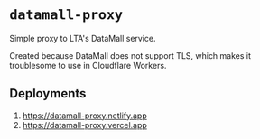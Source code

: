 # `datamall-proxy`

Simple proxy to LTA's DataMall service. 

Created because DataMall does not support TLS, which makes it troublesome to use in Cloudflare Workers.

## Deployments

1. <https://datamall-proxy.netlify.app>
2. <https://datamall-proxy.vercel.app>
